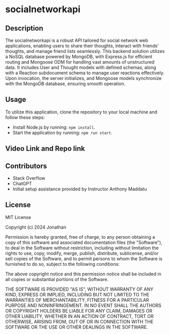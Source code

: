 # socialnetworkapi

## Description
The socialnetworkapi is a robust API tailored for social network web applications, enabling users to share their thoughts, interact with friends' thoughts, and manage friend lists seamlessly. This backend solution utilizes a NoSQL database powered by MongoDB, with Express.js for efficient routing and Mongoose ODM for handling vast amounts of unstructured data. It includes User and Thought models with defined schemas, along with a Reaction subdocument schema to manage user reactions effectively. Upon invocation, the server initializes, and Mongoose models synchronize with the MongoDB database, ensuring smooth operation.

## Usage
To utilize this application, clone the repository to your local machine and follow these steps:

- Install Node.js by running: `npm install`.
- Start the application by running: `npm run start`.

## Video Link and Repo link

## Contributors
- Stack Overflow
- ChatGPT
- Initial setup assistance provided by Instructor Anthony Maddatu

## License
MIT License

Copyright (c) 2024 Jonathan

Permission is hereby granted, free of charge, to any person obtaining a copy
of this software and associated documentation files (the "Software"), to deal
in the Software without restriction, including without limitation the rights
to use, copy, modify, merge, publish, distribute, sublicense, and/or sell
copies of the Software, and to permit persons to whom the Software is
furnished to do so, subject to the following conditions:

The above copyright notice and this permission notice shall be included in all
copies or substantial portions of the Software.

THE SOFTWARE IS PROVIDED "AS IS", WITHOUT WARRANTY OF ANY KIND, EXPRESS OR
IMPLIED, INCLUDING BUT NOT LIMITED TO THE WARRANTIES OF MERCHANTABILITY,
FITNESS FOR A PARTICULAR PURPOSE AND NONINFRINGEMENT. IN NO EVENT SHALL THE
AUTHORS OR COPYRIGHT HOLDERS BE LIABLE FOR ANY CLAIM, DAMAGES OR OTHER
LIABILITY, WHETHER IN AN ACTION OF CONTRACT, TORT OR OTHERWISE, ARISING FROM,
OUT OF OR IN CONNECTION WITH THE SOFTWARE OR THE USE OR OTHER DEALINGS IN THE
SOFTWARE.
